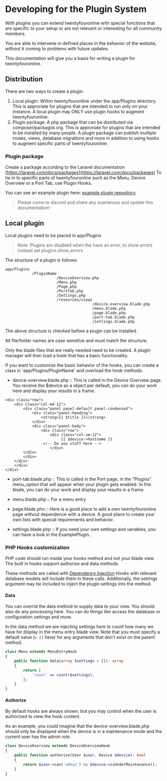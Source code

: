 # Developing for the Plugin System

With plugins you can extend twentyfouronline with special functions that are
specific to your setup or are not relevant or interesting for all community members.

You are able to intervene in defined places in the behavior of
the website, without it coming to problems with future updates.

This documentation will give you a basis for writing a plugin for
twentyfouronline.

## Distribution

There are two ways to create a plugin.

 1. Local plugin: Within twentyfouronline under the app/Plugins directory. This is approriate for plugins that are
    intended to run only on your instance. A local plugin may ONLY use plugin hooks to augment twentyfouronline.
 3. Plugin package: A php package that can be distributed via composer/packagist.org.  This is approriate
    for plugins that are intended to be installed by many people. A plugin package can publish multiple
    routes, views, database migrations and more in addition to using hooks to augment specific parts of twentyfouronline.

### Plugin package

Create a package according to the Laravel documentation [https://laravel.com/docs/packages](https://laravel.com/docs/packages)
To tie in to specific parts of twentyfouronline such as the Menu, Device Overview or a Port Tab, use Plugin Hooks.

You can see an example plugin here: [example plugin repository](https://github.com/murrant/twentyfouronline-example-plugin).

> Please come to discord and share any expriences and update this documentation!

## Local plugin

Local plugins need to be placed in app/Plugins

> Note: Plugins are disabled when the have an error, to show errors instead set plugins.show_errors

The structure of a plugin is follows:

```
app/Plugins
            /PluginName
                       /DeviceOverview.php
                       /Menu.php
                       /Page.php
                       /PortTab.php
                       /Settings.php
                       /resources/views
                                       /device-overview.blade.php
                                       /menu.blade.php
                                       /page.blade.php
                                       /port-tab.blade.php
                                       /settings.blade.php
```

The above structure is checked before a plugin can be installed.

All file/folder names are case sensitive and must match the structure.

Only the blade files that are really needed need to be created. A plugin manager
will then load a hook that has a basic functionality.

If you want to customize the basic behavior of the hooks, you can create a
class in 'app/Plugins/PluginName' and overload the hook methods.

- device-overview.blade.php :: This is called in the Device
  Overview page. You receive the $device as a object per default, you can do your
  work here and display your results in a frame.

```
<div class="row">
    <div class="col-md-12">
        <div class="panel panel-default panel-condensed">
            <div class="panel-heading">
                <strong>{{ $title }}</strong>
            </div>
            <div class="panel-body">
                <div class="row">
                    <div class="col-sm-12">
                         {{ $device->hostname }}
                 <!-- Do you stuff here -->
                    </div>
        </div>
        </div>
    </div>
    </div>
</div>
```

- port-tab.blade.php :: This is called in the Port page,
  in the "Plugins" menu_option that will appear when your plugin gets
  enabled. In this blade, you can do your work and display your
  results in a frame.

- menu.blade.php :: For a menu entry

- page.blade.pho :: Here is a good place to add a own twentyfouronline page without dependence with a device. A good place to create your own lists with special requirements and behavior.

- settings.blade.php :: If you need your own settings and variables, you can have a look in the ExamplePlugin.


### PHP Hooks customization

PHP code should run inside your hooks method and not your blade view.
The built in hooks support authorize and data methods.

These methods are called with [Dependency Injection](https://laravel.com/docs/container#method-invocation-and-injection)
Hooks with relevant database models will include them in these calls.
Additionally, the settings argument may be included to inject the plugin settings into the method.

#### Data

You can overrid the data method to supply data to your view.  You should also do any processing here.
You can do things like access the database or configuration settings and more.

In the data method we are injecting settings here to count how many we have for display in the menu entry blade view.
Note that you must specify a default value (`= []` here) for any arguments that don't exist on the parent method.

```php
class Menu extends MenuEntryHook
{
    public function data(array $settings = []): array
    {
        return [
            'count' => count($settings),
        ];
    }
}
```

#### Authorize 

By default hooks are always shown, but you may control when the user is authorized to view the hook content.

As an example, you could imagine that the device-overview.blade.php should only be displayed when the
device is in a maintenance mode and the current user has the admin role.

```php
class DeviceOverview extends DeviceOverviewHook
{
    public function authorize(User $user, Device $device): bool
    {
        return $user->can('admin') && $device->isUnderMaintenance();
    }
}
```




